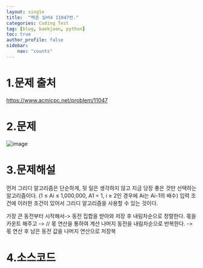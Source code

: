 ```yaml
---
layout: single
title:  "백준 실버4 11047번."
categories: Coding Test
tag: [blog, baekjoon, python]
toc: true
author_profile: false
sidebar:
    nav: "counts"
---
```

# 1.문제 출처
https://www.acmicpc.net/problem/11047

# 2.문제
![image](https://github.com/kghees/kghees.github.io/assets/92205960/17cdb4f8-94c8-4fa8-8ebc-fe0fb595b731)

# 3.문제해설
먼저 그리디 알고리즘은 단순하게, 뒷 일은 생각하지 않고 지금 당장 좋은 것만 선택하는 알고리즘이다.
(1 ≤ Ai ≤ 1,000,000, A1 = 1, i ≥ 2인 경우에 Ai는 Ai-1의 배수) 입력 조건에 이러한 조건이 있어서 그리디 알고리즘을 사용할 수 있는 것이다.

가장 큰 동전부터 시작해서-> 동전 집합을 받아와 저장 후 내림차순으로 정렬한다.
몫을 카운트 해주고 -> // 몫 연산을 통하여 계산
나머지 동전을 내림차순으로 반복한다. -> 몫 연산 후 남은 동전 값을 나머지 연산으로 저장복

# 4.소스코드
  <script src="https://gist.github.com/kghees/16c0c170dcf8e2e153babe195c535f36.js"></script>
